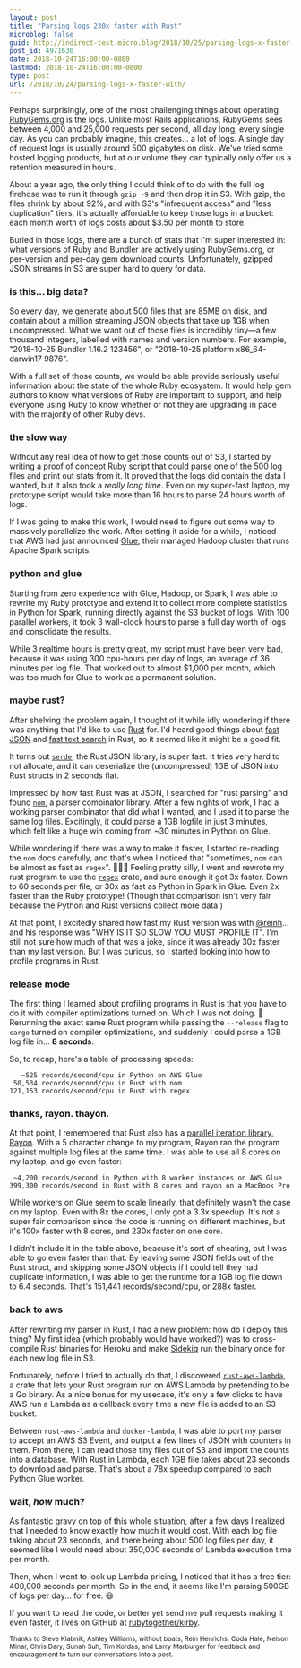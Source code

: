 ```yaml
---
layout: post
title: "Parsing logs 230x faster with Rust"
microblog: false
guid: http://indirect-test.micro.blog/2018/10/25/parsing-logs-x-faster-with/
post_id: 4971630
date: 2018-10-24T16:00:00-0800
lastmod: 2018-10-24T16:00:00-0800
type: post
url: /2018/10/24/parsing-logs-x-faster-with/
---
```


Perhaps surprisingly, one of the most challenging things about operating [RubyGems.org](https://rubygems.org) is the logs. Unlike most Rails applications, RubyGems sees between 4,000 and 25,000 requests per second, all day long, every single day. As you can probably imagine, this creates... a lot of logs. A single day of request logs is usually around 500 gigabytes on disk. We've tried some hosted logging products, but at our volume they can typically only offer us a retention measured in hours.

About a year ago, the only thing I could think of to do with the full log firehose was to run it through `gzip -9` and then drop it in S3. With gzip, the files shrink by about 92%, and with S3's "infrequent access" and "less duplication" tiers, it's actually affordable to keep those logs in a bucket: each month worth of logs costs about $3.50 per month to store.

Buried in those logs, there are a bunch of stats that I'm super interested in: what versions of Ruby and Bundler are actively using RubyGems.org, or per-version and per-day gem download counts. Unfortunately, gzipped JSON streams in S3 are super hard to query for data.

### is this... big data?

So every day, we generate about 500 files that are 85MB on disk, and contain about a million streaming JSON objects that take up 1GB when uncompressed. What we want out of those files is incredibly tiny—a few thousand integers, labelled with names and version numbers. For example, "2018-10-25 Bundler 1.16.2 123456", or "2018-10-25 platform x86\_64-darwin17 9876".

With a full set of those counts, we would be able provide seriously useful information about the state of the whole Ruby ecosystem. It would help gem authors to know what versions of Ruby are important to support, and help everyone using Ruby to know whether or not they are upgrading in pace with the majority of other Ruby devs.

### the slow way

Without any real idea of how to get those counts out of S3, I started by writing a proof of concept Ruby script that could parse one of the 500 log files and print out stats from it. It proved that the logs did contain the data I wanted, but it also took a _really long time_. Even on my super-fast laptop, my prototype script would take more than 16 hours to parse 24 hours worth of logs.

If I was going to make this work, I would need to figure out some way to massively parallelize the work. After setting it aside for a while, I noticed that AWS had just announced [Glue](https://aws.amazon.com/glue/), their managed Hadoop cluster that runs Apache Spark scripts.

### python and glue

Starting from zero experience with Glue, Hadoop, or Spark, I was able to rewrite my Ruby prototype and extend it to collect more complete statistics in Python for Spark, running directly against the S3 bucket of logs. With 100 parallel workers, it took 3 wall-clock hours to parse a full day worth of logs and consolidate the results.

While 3 realtime hours is pretty great, my script must have been very bad, because it was using 300 cpu-hours per day of logs, an average of 36 minutes per log file. That worked out to almost $1,000 per month, which was too much for Glue to work as a permanent solution.

### maybe rust?

After shelving the problem again, I thought of it while idly wondering if there was anything that I'd like to use [Rust](https://www.rust-lang.org/en-US/) for. I'd heard good things about [fast JSON](https://github.com/serde-rs/json-benchmark#-cargo-run---release---bin-json-benchmark) and [fast text search](https://blog.burntsushi.net/ripgrep/) in Rust, so it seemed like it might be a good fit.

It turns out [`serde`](https://serde.rs), the Rust JSON library, is  super fast. It tries very hard to not allocate, and it can deserialize the (uncompressed) 1GB of JSON into Rust structs in 2 seconds flat.

Impressed by how fast Rust was at JSON, I searched for "rust parsing" and found [`nom`](https://github.com/Geal/nom), a parser combinator library. After a few nights of work, I had a working parser combinator that did what I wanted, and I used it to parse the same log files. Excitingly, it could parse a 1GB logfile in just 3 minutes, which felt like a huge win coming from ~30 minutes in Python on Glue.

While wondering if there was a way to make it faster, I started re-reading the `nom` docs carefully, and that's when I noticed that "sometimes, `nom` can be almost as fast as `regex`". 🤦🏻‍♂️ Feeling pretty silly, I went and rewrote my rust program to use the [`regex`](https://github.com/rust-lang/regex#regex) crate, and sure enough it got 3x faster. Down to 60 seconds per file, or 30x as fast as Python in Spark in Glue. Even 2x faster than the Ruby prototype! (Though that comparison isn't very fair because the Python and Rust versions collect more data.)

At that point, I excitedly shared how fast my Rust version was with [@reinh](https://twitter.com/reinh)... and his response was "WHY IS IT SO SLOW YOU MUST PROFILE IT". I'm still not sure how much of that was a joke, since it was already 30x faster than my last version. But I was curious, so I started looking into how to profile programs in Rust.

### release mode

The first thing I learned about profiling programs in Rust is that you have to do it with compiler optimizations turned on. Which I was not doing. 🤯 Rerunning the exact same Rust program while passing the `--release` flag to `cargo` turned on compiler optimizations, and suddenly I could parse a 1GB log file in... **8 seconds**.


So, to recap, here's a table of processing speeds:

```
   ~525 records/second/cpu in Python on AWS Glue
 50,534 records/second/cpu in Rust with nom
121,153 records/second/cpu in Rust with regex
```

### thanks, rayon. thayon.

At that point, I remembered that Rust also has a [parallel iteration library, Rayon](https://github.com/rayon-rs/rayon). With a 5 character change to my program, Rayon ran the program against multiple log files at the same time. I was able to use all 8 cores on my laptop, and go even faster:

```
 ~4,200 records/second in Python with 8 worker instances on AWS Glue
399,300 records/second in Rust with 8 cores and rayon on a MacBook Pro
```

While workers on Glue seem to scale linearly, that definitely wasn't the case on my laptop. Even with 8x the cores, I only got a 3.3x speedup. It's not a super fair comparison since the code is running on different machines, but it's 100x faster with 8 cores, and 230x faster on one core.

I didn't include it in the table above, beacuse it's sort of cheating, but I was able to go even faster than that. By leaving some JSON fields out of the Rust struct, and skipping some JSON objects if I could tell they had duplicate information, I was able to get the runtime for a 1GB log file down to 6.4 seconds. That's 151,441 records/second/cpu, or 288x faster.

### back to aws

After rewriting my parser in Rust, I had a new problem: how do I deploy this thing? My first idea (which probably would have worked?) was to cross-compile Rust binaries for Heroku and make [Sidekiq](https://sidekiq.org) run the binary once for each new log file in S3.

Fortunately, before I tried to actually do that, I discovered [`rust-aws-lambda`](https://github.com/srijs/rust-aws-lambda), a crate that lets your Rust program run on AWS Lambda by pretending to be a Go binary. As a nice bonus for my usecase, it's only a few clicks to have AWS run a Lambda as a callback every time a new file is added to an S3 bucket.

Between `rust-aws-lambda` and  `docker-lambda`, I was able to port my parser to accept an AWS S3 Event, and output a few lines of JSON with counters in them. From there, I can read those tiny files out of S3 and import the counts into a database. With Rust in Lambda, each 1GB file takes about 23 seconds to download and parse. That's about a 78x speedup compared to each Python Glue worker.

### wait, _how_ much?

As fantastic gravy on top of this whole situation, after a few days I realized that I needed to know exactly how much it would cost. With each log file taking about 23 seconds, and there being about 500 log files per day, it seemed like I would need about 350,000 seconds of Lambda execution time per month.

Then, when I went to look up Lambda pricing, I noticed that it has a free tier: 400,000 seconds per month. So in the end, it seems like I'm parsing 500GB of logs per day... for free. 😆

If you want to read the code, or better yet send me pull requests making it even faster, it lives on GitHub at [rubytogether/kirby](https://github.com/rubytogether/kirby).

<small>Thanks to Steve Klabnik, Ashley Williams, without boats, Rein Henrichs, Coda Hale, Nelson Minar, Chris Dary, Sunah Suh, Tim Kordas, and Larry Marburger for feedback and encouragement to turn our conversations into a post.</small>
